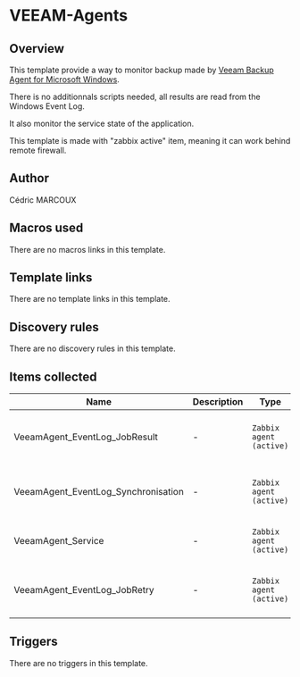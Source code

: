 # VEEAM-Agents

## Overview

This template provide a way to monitor backup made by [Veeam Backup Agent for Microsoft Windows](https://www.veeam.com/windows-cloud-server-backup-agent.html).


There is no additionnals scripts needed, all results are read from the Windows Event Log.


It also monitor the service state of the application.


This template is made with "zabbix active" item, meaning it can work behind remote firewall.


 


 


 



## Author

Cédric MARCOUX

## Macros used

There are no macros links in this template.

## Template links

There are no template links in this template.

## Discovery rules

There are no discovery rules in this template.

## Items collected

|Name|Description|Type|Key and additional info|
|----|-----------|----|----|
|VeeamAgent_EventLog_JobResult|<p>-</p>|`Zabbix agent (active)`|eventlog[Veeam Agent,,,Veeam Agent,190,,skip]<p>Update: 5m</p>|
|VeeamAgent_EventLog_Synchronisation|<p>-</p>|`Zabbix agent (active)`|eventlog[Veeam Agent,,,Veeam Agent,195,,skip]<p>Update: 5m</p>|
|VeeamAgent_Service|<p>-</p>|`Zabbix agent (active)`|service.info[VeeamEndpointBackupSvc]<p>Update: 5m</p>|
|VeeamAgent_EventLog_JobRetry|<p>-</p>|`Zabbix agent (active)`|eventlog[Veeam Agent,,,Veeam Agent,191,,skip]<p>Update: 5m</p>|
## Triggers

There are no triggers in this template.

